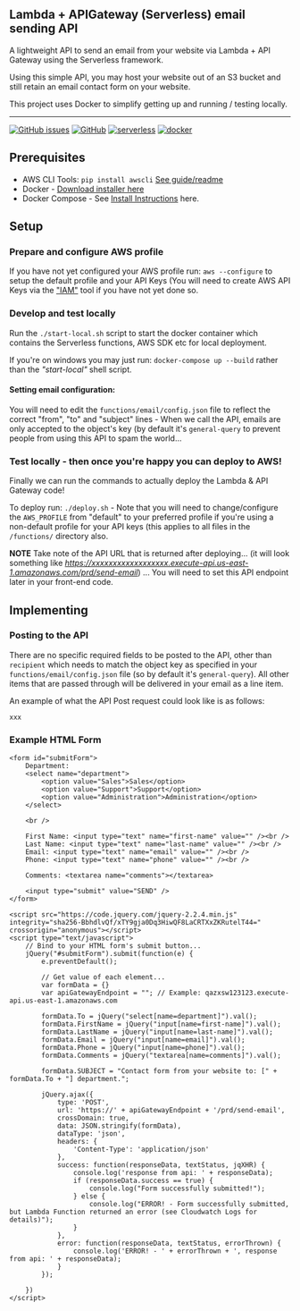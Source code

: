 ## Lambda + APIGateway (Serverless) email sending API

A lightweight API to send an email from your website via Lambda + API Gateway using the Serverless framework.

Using this simple API, you may host your website out of an S3 bucket and still retain an email contact form on your website.

This project uses Docker to simplify getting up and running / testing locally.

* * *

[![GitHub issues](https://img.shields.io/github/issues/david-nedved/lambda-serverless-send-email.svg)]()
[![GitHub](https://img.shields.io/github/license/david-nedved/lambda-serverless-send-email.svg)]()
[![serverless](http://public.serverless.com/badges/v3.svg)](http://www.serverless.com/)
[![docker](https://img.shields.io/badge/Docker%20Compose-2.0-blue.svg?logo=docker)]()

## Prerequisites

- AWS CLI Tools: `pip install awscli` [See guide/readme](https://aws.amazon.com/cli/)
- Docker - [Download installer here](https://www.docker.com/)
- Docker Compose - See [Install Instructions](https://docs.docker.com/compose/install/) here.

## Setup

### Prepare and configure AWS profile

If you have not yet configured your AWS profile run: `aws --configure` to setup the default profile and your API Keys (You will need to create AWS API Keys via the ["IAM"](https://aws.amazon.com/iam/) tool if you have not yet done so. 

### Develop and test locally

Run the `./start-local.sh` script to start the docker container which contains the Serverless functions, AWS SDK etc for local deployment.

If you're on windows you may just run: `docker-compose up --build` rather than the _"start-local"_ shell script.

#### Setting email configuration:

You will need to edit the `functions/email/config.json` file to reflect the correct "from", "to" and "subject" lines - When we call the API, emails are only accepted to the object's key (by default it's `general-query` to prevent people from using this API to spam the world...

### Test locally - then once you're happy you can deploy to AWS!

Finally we can run the commands to actually deploy the Lambda & API Gateway code!

To deploy run: `./deploy.sh` - Note that you will need to change/configure the `AWS_PROFILE` from "default" to your preferred profile if you're using a non-default profile for your API keys (this applies to all files in the `/functions/` directory also.

**NOTE** Take note of the API URL that is returned after deploying... (it will look something like _https://xxxxxxxxxxxxxxxxxx.execute-api.us-east-1.amazonaws.com/prd/send-email_) ... You will need to set this API endpoint later in your front-end code.

## Implementing

### Posting to the API

There are no specific required fields to be posted to the API, other than `recipient` which needs to match the object key as specified in your `functions/email/config.json` file (so by default it's `general-query`). All other items that are passed through will be delivered in your email as a line item.

An example of what the API Post request could look like is as follows:

```
xxx
```

### Example HTML Form
    <form id="submitForm">
        Department:
        <select name="department">
            <option value="Sales">Sales</option>
            <option value="Support">Support</option>
            <option value="Administration">Administration</option>
        </select>

        <br />

        First Name: <input type="text" name="first-name" value="" /><br />
        Last Name: <input type="text" name="last-name" value="" /><br />
        Email: <input type="text" name="email" value="" /><br />
        Phone: <input type="text" name="phone" value="" /><br />

        Comments: <textarea name="comments"></textarea>
        
        <input type="submit" value="SEND" />
    </form>

    <script src="https://code.jquery.com/jquery-2.2.4.min.js" integrity="sha256-BbhdlvQf/xTY9gja0Dq3HiwQF8LaCRTXxZKRutelT44=" crossorigin="anonymous"></script>
    <script type="text/javascript">
        // Bind to your HTML form's submit button...
        jQuery("#submitForm").submit(function(e) {
            e.preventDefault();

            // Get value of each element...
            var formData = {}
            var apiGatewayEndpoint = ""; // Example: qazxsw123123.execute-api.us-east-1.amazonaws.com

            formData.To = jQuery("select[name=department]").val();
            formData.FirstName = jQuery("input[name=first-name]").val();
            formData.LastName = jQuery("input[name=last-name]").val();
            formData.Email = jQuery("input[name=email]").val();
            formData.Phone = jQuery("input[name=phone]").val();
            formData.Comments = jQuery("textarea[name=comments]").val();

            formData.SUBJECT = "Contact form from your website to: [" + formData.To + "] department.";

            jQuery.ajax({
                type: 'POST',
                url: 'https://' + apiGatewayEndpoint + '/prd/send-email',
                crossDomain: true,
                data: JSON.stringify(formData),
                dataType: 'json',
                headers: {
                    'Content-Type': 'application/json'
                },
                success: function(responseData, textStatus, jqXHR) {
                    console.log('response from api: ' + responseData);
                    if (responseData.success == true) {
                        console.log("Form successfully submitted!");
                    } else {
                        console.log("ERROR! - Form successfully submitted, but Lambda Function returned an error (see Cloudwatch Logs for details)");
                    }
                },
                error: function(responseData, textStatus, errorThrown) {
                    console.log('ERROR! - ' + errorThrown + ', response from api: ' + responseData);
                }
            });

        })
    </script>
```
